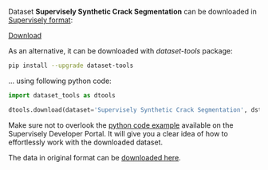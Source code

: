 Dataset **Supervisely Synthetic Crack Segmentation** can be downloaded in [Supervisely format](https://developer.supervisely.com/api-references/supervisely-annotation-json-format):

 [Download](https://assets.supervisely.com/remote/eyJsaW5rIjogInMzOi8vc3VwZXJ2aXNlbHktZGF0YXNldHMvMTU0OF9TdXBlcnZpc2VseSBTeW50aGV0aWMgQ3JhY2sgU2VnbWVudGF0aW9uL3N1cGVydmlzZWx5LXN5bnRoZXRpYy1jcmFjay1zZWdtZW50YXRpb24tRGF0YXNldE5pbmphLnRhciIsICJzaWciOiAibGdDVVBwWGoxd3pta3lXV2RDV2hoZUNhek1QSlhKdENUUDdpUTA3Z1NFUT0ifQ==?response-content-disposition=attachment%3B%20filename%3D%22supervisely-synthetic-crack-segmentation-DatasetNinja.tar%22)

As an alternative, it can be downloaded with *dataset-tools* package:
``` bash
pip install --upgrade dataset-tools
```

... using following python code:
``` python
import dataset_tools as dtools

dtools.download(dataset='Supervisely Synthetic Crack Segmentation', dst_dir='~/dataset-ninja/')
```
Make sure not to overlook the [python code example](https://developer.supervisely.com/getting-started/python-sdk-tutorials/iterate-over-a-local-project) available on the Supervisely Developer Portal. It will give you a clear idea of how to effortlessly work with the downloaded dataset.

The data in original format can be [downloaded here](https://supervisely.com/blog/introducing-supervisely-synthetic-crack-segmentation-dataset/).